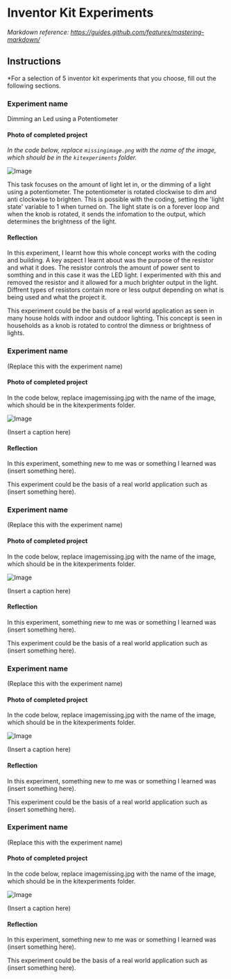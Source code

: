 # Inventor Kit Experiments

*Markdown reference: https://guides.github.com/features/mastering-markdown/*

## Instructions ##

*For a selection of 5 inventor kit experiments that you choose, fill out the following sections.

### Experiment name ###

Dimming an Led using a Potentiometer

#### Photo of completed project ####
*In the code below, replace `missingimage.png` with the name of the image, which should be in the `kitexperiments` folder.*

![Image](missingimage.png)

This task focuses on the amount of light let in, or the dimming of a light using a potentiometer. The potentiometer is rotated clockwise to dim and anti clockwise to brighten. This is possible with the coding, setting the 'light state' variable to 1 when turned on. The light state is on a forever loop and when the knob is rotated, it sends the infomation to the output, which determines the brightness of the light. 

#### Reflection ####

In this experiment, I learnt how this whole concept works with the coding and building. A key aspect I learnt about was the purpose of the resistor and what it does. The resistor controls the amount of power sent to somthing and in this case it was the LED light. I experimented with this and removed the resistor and it allowed for a much brighter output in the light. Diffrent types of resistors contain more or less output depending on what is being used and what the project it. 

This experiment could be the basis of a real world application as seen in many house holds with indoor and outdoor lighting. This concept is seen in households as a knob is rotated to control the dimness or brightness of lights.  

### Experiment name ###

(Replace this with the experiment name)

#### Photo of completed project ####
In the code below, replace imagemissing.jpg with the name of the image, which should be in the kitexperiments folder.

![Image](missingimage.png)

(Insert a caption here)

#### Reflection ####

In this experiment, something new to me was or something I learned was (insert something here).

This experiment could be the basis of a real world application such as (insert something here).

### Experiment name ###

(Replace this with the experiment name)

#### Photo of completed project ####
In the code below, replace imagemissing.jpg with the name of the image, which should be in the kitexperiments folder.

![Image](missingimage.png)

(Insert a caption here)

#### Reflection ####

In this experiment, something new to me was or something I learned was (insert something here).

This experiment could be the basis of a real world application such as (insert something here).

### Experiment name ###

(Replace this with the experiment name)

#### Photo of completed project ####
In the code below, replace imagemissing.jpg with the name of the image, which should be in the kitexperiments folder.

![Image](missingimage.png)

(Insert a caption here)

#### Reflection ####

In this experiment, something new to me was or something I learned was (insert something here).

This experiment could be the basis of a real world application such as (insert something here).

### Experiment name ###

(Replace this with the experiment name)

#### Photo of completed project ####
In the code below, replace imagemissing.jpg with the name of the image, which should be in the kitexperiments folder.

![Image](missingimage.png)

(Insert a caption here)

#### Reflection ####

In this experiment, something new to me was or something I learned was (insert something here).

This experiment could be the basis of a real world application such as (insert something here).

